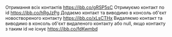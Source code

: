 Отримання всіх контактів https://ibb.co/gRSP5sC
Отримуємо контакт по id https://ibb.co/hRgJzPg
Додаємо контакт та виводимо в консоль об'єкт новоствореного контакту https://ibb.co/xLsCTHx
Видаляємо контакт та виводимо в консоль об'єкт видаленого контакту або null, якщо контакту з таким id не існує https://ibb.co/fdKwmbd
